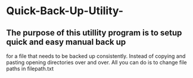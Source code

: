# Quick-Back-Up-Utility-
## The purpose of this utillity program is to setup quick and easy manual back up 
for  a file that needs to be backed up consistently. 
Instead of copying and pasting opening directories over and over. All you can do 
is to change file paths in filepath.txt